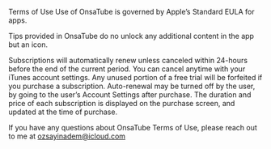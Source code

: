 Terms of Use
Use of OnsaTube is governed by Apple’s Standard EULA for apps.

Tips provided in OnsaTube do no unlock any additional content in the app but an icon.

Subscriptions will automatically renew unless canceled within 24-hours before the end of the current period. You can cancel anytime with your iTunes account settings. Any unused portion of a free trial will be forfeited if you purchase a subscription. Auto-renewal may be turned off by the user, by going to the user’s Account Settings after purchase. The duration and price of each subscription is displayed on the purchase screen, and updated at the time of purchase.

If you have any questions about OnsaTube Terms of Use, please reach out to me at ozsayinadem@icloud.com
